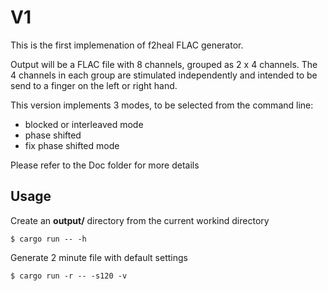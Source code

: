 # V1

This is the first implemenation of f2heal FLAC generator.

Output will be a FLAC file with 8 channels, grouped as 2 x 4 channels. The 4 channels in each group are stimulated independently and intended to be send to a finger on the left or right hand.

This version implements 3 modes, to be selected from the command line:
* blocked or interleaved mode
* phase shifted
* fix phase shifted mode

Please refer to the Doc folder for more details

## Usage

Create an **output/** directory from the current workind directory

    $ cargo run -- -h


Generate 2 minute file with default settings

    $ cargo run -r -- -s120 -v
    
    
